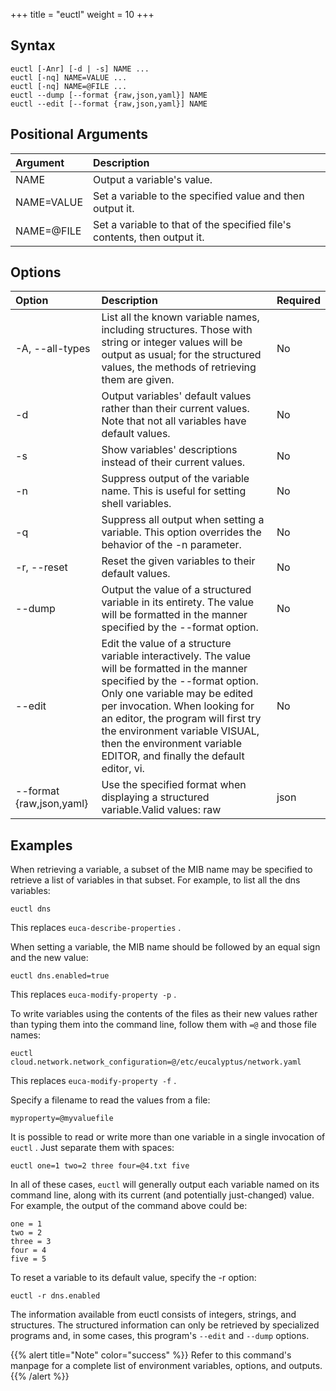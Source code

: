 +++
title = "euctl"
weight = 10
+++


## Syntax


    euctl [-Anr] [-d | -s] NAME ...
    euctl [-nq] NAME=VALUE ...
    euctl [-nq] NAME=@FILE ...
    euctl --dump [--format {raw,json,yaml}] NAME
    euctl --edit [--format {raw,json,yaml}] NAME


## Positional Arguments


| Argument | Description | 
|  :---- |  :---- | 
| NAME | Output a variable's value. | 
| NAME=VALUE | Set a variable to the specified value and then output it. | 
| NAME=@FILE | Set a variable to that of the specified file's contents, then output it. | 


## Options


| Option | Description | Required | 
|  :---- |  :---- |  :---- | 
| -A, --all-types | List all the known variable names, including structures. Those with string or integer values will be output as usual; for the structured values, the methods of retrieving them are given. | No | 
| -d | Output variables' default values rather than their current values. Note that not all variables have default values. | No | 
| -s | Show variables' descriptions instead of their current values. | No | 
| -n | Suppress output of the variable name. This is useful for setting shell variables. | No | 
| -q | Suppress all output when setting a variable. This option overrides the behavior of the -n parameter. | No | 
| -r, --reset | Reset the given variables to their default values. | No | 
| --dump | Output the value of a structured variable in its entirety. The value will be formatted in the manner specified by the --format option. | No | 
| --edit | Edit the value of a structure variable interactively. The value will be formatted in the manner specified by the --format option. Only one variable may be edited per invocation. When looking for an editor, the program will first try the environment variable VISUAL, then the environment variable EDITOR, and finally the default editor, vi. | No | 
| --format {raw,json,yaml} | Use the specified format when displaying a structured variable.Valid values: raw | json | yamlDefault value: json | No | 


## Examples
When retrieving a variable, a subset of the MIB name may be specified to retrieve a list of variables in that subset. For example, to list all the dns variables: 



    euctl dns

This replaces `euca-describe-properties` . 

When setting a variable, the MIB name should be followed by an equal sign and the new value: 



    euctl dns.enabled=true

This replaces `euca-modify-property -p` . 

To write variables using the contents of the files as their new values rather than typing them into the command line, follow them with `=@` and those file names: 

    euctl cloud.network.network_configuration=@/etc/eucalyptus/network.yaml

This replaces `euca-modify-property -f` . 

Specify a filename to read the values from a file: 

    myproperty=@myvaluefile

It is possible to read or write more than one variable in a single invocation of `euctl` . Just separate them with spaces: 

    euctl one=1 two=2 three four=@4.txt five

In all of these cases, `euctl` will generally output each variable named on its command line, along with its current (and potentially just-changed) value. For example, the output of the command above could be: 

    one = 1 
    two = 2
    three = 3
    four = 4
    five = 5

To reset a variable to its default value, specify the -r option: 



    euctl -r dns.enabled



The information available from euctl consists of integers, strings, and structures. The structured information can only be retrieved by specialized programs and, in some cases, this program's `--edit` and `--dump` options. 


{{% alert title="Note" color="success" %}}
Refer to this command's manpage for a complete list of environment variables, options, and outputs. 
{{% /alert %}}

